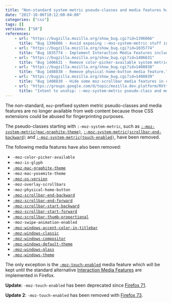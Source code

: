 ```yaml
---
title: "Non-standard system metric pseudo-classes and media features have been removed"
date: "2017-10-06T10:12:00-04:00"
categories: ["css"]
tags: []
versions: ["58"]
references:
    - url: "https://bugzilla.mozilla.org/show_bug.cgi?id=1396066"
      title: "Bug 1396066 - Avoid exposing :-moz-system-metric stuff in content pages."
    - url: "https://bugzilla.mozilla.org/show_bug.cgi?id=1035774"
      title: "Bug 1035774 - Implement Interaction Media Features including pointer:coarse that replaces non-standard -moz-touch-enabled"
    - url: "https://bugzilla.mozilla.org/show_bug.cgi?id=1406631"
      title: "Bug 1406631 - Remove color-picker-available system metric."
    - url: "https://bugzilla.mozilla.org/show_bug.cgi?id=1408838"
      title: "Bug 1408838 - Remove physical-home-button media feature."
    - url: "https://bugzilla.mozilla.org/show_bug.cgi?id=1408839"
      title: "Bug 1408839 - Hide some moz-scrollbar media features in content docs."
    - url: "https://groups.google.com/d/topic/mozilla.dev.platform/RVttfrQkXLU/discussion"
      title: "Intent to unship: :-moz-system-metric pseudo-class and media queries in content pages."
---
```

The non-standard, `moz`-prefixed system metric pseudo-classes and media features are no longer available from web content because those CSS extensions could be abused for fingerprinting purposes.

The pseudo-classes starting with `:-moz-system-metric`, such as [`:-moz-system-metric(mac-graphite-theme)`](https://developer.mozilla.org/docs/Web/CSS/:-moz-system-metric(mac-graphite-theme)), [`:-moz-system-metric(scrollbar-end-backward)`](https://developer.mozilla.org/docs/Web/CSS/:-moz-system-metric(scrollbar-end-backward)) and [`:-moz-system-metric(touch-enabled)`](https://developer.mozilla.org/docs/Web/CSS/:-moz-system-metric(touch-enabled)), have been removed.

The following media features have also been removed:

* `-moz-color-picker-available`
* `-moz-is-glyph`
* [`-moz-mac-graphite-theme`](https://developer.mozilla.org/docs/Web/CSS/@media/-moz-mac-graphite-theme)
* `-moz-mac-yosemite-theme`
* [`-moz-os-version`](https://developer.mozilla.org/docs/Web/CSS/@media/-moz-os-version)
* `-moz-overlay-scrollbars`
* `-moz-physical-home-button`
* [`-moz-scrollbar-end-backward`](https://developer.mozilla.org/docs/Web/CSS/@media/-moz-scrollbar-end-backward)
* [`-moz-scrollbar-end-forward`](https://developer.mozilla.org/docs/Web/CSS/@media/-moz-scrollbar-end-forward)
* [`-moz-scrollbar-start-backward`](https://developer.mozilla.org/docs/Web/CSS/@media/-moz-scrollbar-start-backward)
* [`-moz-scrollbar-start-forward`](https://developer.mozilla.org/docs/Web/CSS/@media/-moz-scrollbar-start-forward)
* [`-moz-scrollbar-thumb-proportional`](https://developer.mozilla.org/docs/Web/CSS/@media/-moz-scrollbar-thumb-proportional)
* `-moz-swipe-animation-enabled`
* [`-moz-windows-accent-color-in-titlebar`](https://developer.mozilla.org/docs/Web/CSS/@media/-moz-windows-accent-color-in-titlebar)
* [`-moz-windows-classic`](https://developer.mozilla.org/docs/Web/CSS/@media/-moz-windows-classic)
* [`-moz-windows-compositor`](https://developer.mozilla.org/docs/Web/CSS/@media/-moz-windows-compositor)
* [`-moz-windows-default-theme`](https://developer.mozilla.org/docs/Web/CSS/@media/-moz-windows-default-theme)
* [`-moz-windows-glass`](https://developer.mozilla.org/docs/Web/CSS/@media/-moz-windows-glass)
* [`-moz-windows-theme`](https://developer.mozilla.org/docs/Web/CSS/@media/-moz-windows-theme)

The only exception is the [`-moz-touch-enabled`](https://developer.mozilla.org/docs/Web/CSS/@media/-moz-touch-enabled) media feature which will be kept until the standard alternative [Interaction Media Features](https://drafts.csswg.org/mediaqueries-4/#mf-interaction) are implemented in Firefox.

**Update**: `-moz-touch-enabled` has been deprecated since [Firefox 71](https://www.fxsitecompat.dev/en-CA/docs/2019/moz-touch-enabled-media-feature-has-been-deprecated/).

**Update 2**: `-moz-touch-enabled` has been removed with [Firefox 73](https://www.fxsitecompat.dev/en-CA/docs/2019/moz-touch-enabled-media-feature-has-been-removed/).
